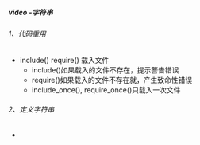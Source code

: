 ##### video -字符串

###### 1、代码重用

- include()  require() 载入文件
  - include()如果载入的文件不存在，提示警告错误
  - require()如果载入的文件不存在就，产生致命性错误
  - include_once(),    require_once()只载入一次文件

###### 2、定义字符串

- 

















































